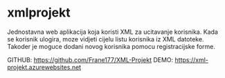 # xmlprojekt
 
Jednostavna web aplikacija koja koristi XML za ucitavanje korisnika. Kada se korisnik ulogira, moze vidjeti cijelu listu korisnika iz XML datoteke.
Takoder je moguce dodani novog korisnika pomocu registracijske forme.

GITHUB: https://github.com/Frane177/XML-Projekt
DEMO: https://xml-projekt.azurewebsites.net
